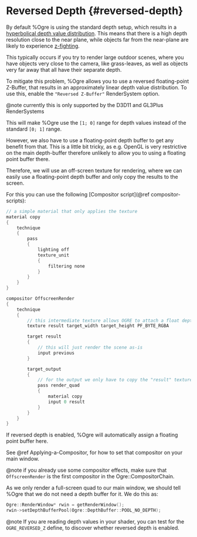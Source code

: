 # Reversed Depth {#reversed-depth}

By default %Ogre is using the standard depth setup, which results in a [hyperbolical depth value distribution](https://developer.nvidia.com/content/depth-precision-visualized).
This means that there is a high depth resolution close to the near plane, while objects far from the near-plane are likely to experience [z-fighting](https://en.wikipedia.org/wiki/Z-fighting).

This typically occurs if you try to render large outdoor scenes, where you have objects very close to the camera, like grass-leaves, as well as objects very far away that all have their separate depth.

To mitigate this problem, %Ogre allows you to use a reversed floating-point Z-Buffer, that results in an approximately linear depth value distribution. To use this, enable the `"Reversed Z-Buffer"` RenderSystem option.

@note currently this is only supported by the D3D11 and GL3Plus RenderSystems

This will make %Ogre use the `[1; 0]` range for depth values instead of the standard `[0; 1]` range.

However, we also have to use a floating-point depth buffer to get any benefit from that.
This is a little bit tricky, as e.g. OpenGL is very restrictive on the main depth-buffer therefore unlikely to allow you to using a floating point buffer there.

Therefore, we will use an off-screen texture for rendering, where we can easily use a floating-point depth buffer and only copy the results to the screen.

For this you can use the following [Compositor script](@ref compositor-scripts):

```cpp
// a simple material that only applies the texture
material copy
{
    technique
    {
        pass
        {
            lighting off
            texture_unit
            {
                filtering none
            }
        }
    }
}

compositor OffscreenRender
{
    technique
    {
        // this intermediate texture allows OGRE to attach a float depth buffer
        texture result target_width target_height PF_BYTE_RGBA

        target result
        {
            // this will just render the scene as-is
            input previous
        }

        target_output
        {
            // for the output we only have to copy the "result" texture to screen
            pass render_quad
            {
                material copy
                input 0 result
            }
        }
    }
}
```
If reversed depth is enabled, %Ogre will automatically assign a floating point buffer here.

See @ref Applying-a-Compositor, for how to set that compositor on your main window.

@note if you already use some compositor effects, make sure that `OffscreenRender` is the first compositor in the Ogre::CompositorChain.

As we only render a full-screen quad to our main window, we should tell %Ogre that we do not need a depth buffer for it.
We do this as:
```cpp
Ogre::RenderWindow* rwin = getRenderWindow();
rwin->setDepthBufferPool(Ogre::DepthBuffer::POOL_NO_DEPTH);
```

@note If you are reading depth values in your shader, you can test for the `OGRE_REVERSED_Z` define, to discover whether reversed depth is enabled.
